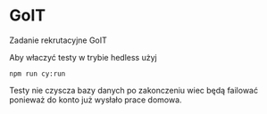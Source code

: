 # GoIT
Zadanie rekrutacyjne GoIT

Aby właczyć testy w trybie hedless użyj
```
npm run cy:run
```

Testy nie czyscza bazy danych po zakonczeniu wiec będą failować ponieważ do konto już wysłało prace domowa. 